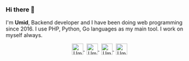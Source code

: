 ### Hi there 👋

I'm **Umid**, Backend developer and I have been doing web programming since 2016. I use PHP, Python, Go languages as my main tool. I work on myself always.

<p align="center">
  <a href="https://twitter.com/imukhtarov_" target="_blank" style="margin-right: 5px;">
    <img align="center" src="https://cdn.jsdelivr.net/npm/simple-icons@3.0.1/icons/twitter.svg" alt="Umidjon Mukhtorov" height="30" width="30" />
  </a>
  <a href="https://www.linkedin.com/in/mukhtorov" target="_blank" style="margin-right: 5px;">
    <img align="center" src="https://cdn.jsdelivr.net/npm/simple-icons@3.0.1/icons/linkedin.svg" alt="Umidjon Mukhtorov" height="30" width="30" />
  </a>
  <a href="https://t.me/imukhtorov" target="_blank" style="margin-right: 5px;">
    <img align="center" src="https://cdn.jsdelivr.net/npm/simple-icons@3.0.1/icons/telegram.svg" alt="Umidjon Mukhtorov" height="30" width="30" />
  </a>
  <a href="https://instagram.com/imukhtarov_" target="_blank" style="margin-right: 5px;">
    <img align="center" src="https://cdn.jsdelivr.net/npm/simple-icons@3.0.1/icons/instagram.svg" alt="Umidjon Mukhtorov" height="30" width="30" />
  </a>
</p>
